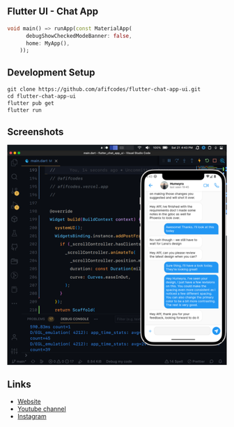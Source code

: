 ## Flutter UI - Chat App

```dart
void main() => runApp(const MaterialApp(
      debugShowCheckedModeBanner: false,
      home: MyApp(),
    ));
```

## Development Setup
```
git clone https://github.com/afifcodes/flutter-chat-app-ui.git
cd flutter-chat-app-ui
flutter pub get
flutter run
```

## Screenshots
<img src="screenshots/1.png" />

## Links

* [Website](https://afifcodes.vercel.app/flutter)
* [Youtube channel](https://youtube.com/afifcodes)
* [Instagram](https://instagram.com/afifcodes)